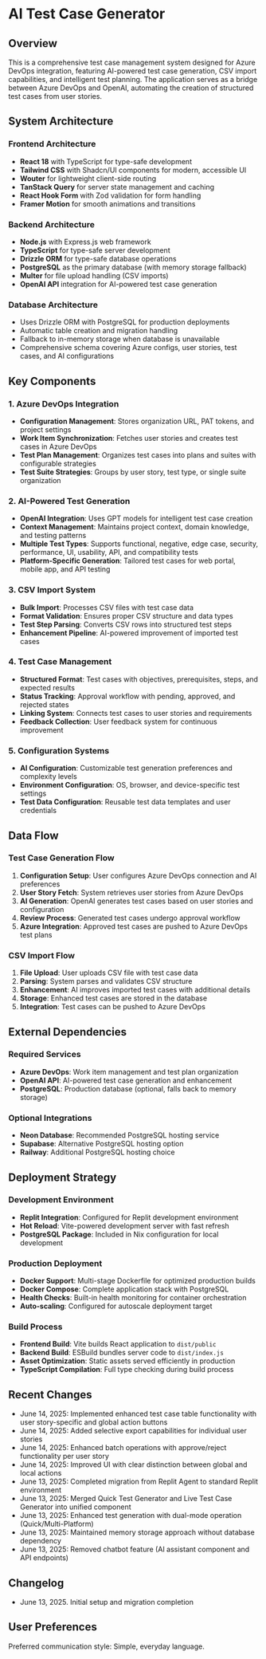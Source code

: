 # AI Test Case Generator

## Overview

This is a comprehensive test case management system designed for Azure DevOps integration, featuring AI-powered test case generation, CSV import capabilities, and intelligent test planning. The application serves as a bridge between Azure DevOps and OpenAI, automating the creation of structured test cases from user stories.

## System Architecture

### Frontend Architecture
- **React 18** with TypeScript for type-safe development
- **Tailwind CSS** with Shadcn/UI components for modern, accessible UI
- **Wouter** for lightweight client-side routing
- **TanStack Query** for server state management and caching
- **React Hook Form** with Zod validation for form handling
- **Framer Motion** for smooth animations and transitions

### Backend Architecture
- **Node.js** with Express.js web framework
- **TypeScript** for type-safe server development
- **Drizzle ORM** for type-safe database operations
- **PostgreSQL** as the primary database (with memory storage fallback)
- **Multer** for file upload handling (CSV imports)
- **OpenAI API** integration for AI-powered test case generation

### Database Architecture
- Uses Drizzle ORM with PostgreSQL for production deployments
- Automatic table creation and migration handling
- Fallback to in-memory storage when database is unavailable
- Comprehensive schema covering Azure configs, user stories, test cases, and AI configurations

## Key Components

### 1. Azure DevOps Integration
- **Configuration Management**: Stores organization URL, PAT tokens, and project settings
- **Work Item Synchronization**: Fetches user stories and creates test cases in Azure DevOps
- **Test Plan Management**: Organizes test cases into plans and suites with configurable strategies
- **Test Suite Strategies**: Groups by user story, test type, or single suite organization

### 2. AI-Powered Test Generation
- **OpenAI Integration**: Uses GPT models for intelligent test case creation
- **Context Management**: Maintains project context, domain knowledge, and testing patterns
- **Multiple Test Types**: Supports functional, negative, edge case, security, performance, UI, usability, API, and compatibility tests
- **Platform-Specific Generation**: Tailored test cases for web portal, mobile app, and API testing

### 3. CSV Import System
- **Bulk Import**: Processes CSV files with test case data
- **Format Validation**: Ensures proper CSV structure and data types
- **Test Step Parsing**: Converts CSV rows into structured test steps
- **Enhancement Pipeline**: AI-powered improvement of imported test cases

### 4. Test Case Management
- **Structured Format**: Test cases with objectives, prerequisites, steps, and expected results
- **Status Tracking**: Approval workflow with pending, approved, and rejected states
- **Linking System**: Connects test cases to user stories and requirements
- **Feedback Collection**: User feedback system for continuous improvement

### 5. Configuration Systems
- **AI Configuration**: Customizable test generation preferences and complexity levels
- **Environment Configuration**: OS, browser, and device-specific test settings
- **Test Data Configuration**: Reusable test data templates and user credentials

## Data Flow

### Test Case Generation Flow
1. **Configuration Setup**: User configures Azure DevOps connection and AI preferences
2. **User Story Fetch**: System retrieves user stories from Azure DevOps
3. **AI Generation**: OpenAI generates test cases based on user stories and configuration
4. **Review Process**: Generated test cases undergo approval workflow
5. **Azure Integration**: Approved test cases are pushed to Azure DevOps test plans

### CSV Import Flow
1. **File Upload**: User uploads CSV file with test case data
2. **Parsing**: System parses and validates CSV structure
3. **Enhancement**: AI improves imported test cases with additional details
4. **Storage**: Enhanced test cases are stored in the database
5. **Integration**: Test cases can be pushed to Azure DevOps

## External Dependencies

### Required Services
- **Azure DevOps**: Work item management and test plan organization
- **OpenAI API**: AI-powered test case generation and enhancement
- **PostgreSQL**: Production database (optional, falls back to memory storage)

### Optional Integrations
- **Neon Database**: Recommended PostgreSQL hosting service
- **Supabase**: Alternative PostgreSQL hosting option
- **Railway**: Additional PostgreSQL hosting choice

## Deployment Strategy

### Development Environment
- **Replit Integration**: Configured for Replit development environment
- **Hot Reload**: Vite-powered development server with fast refresh
- **PostgreSQL Package**: Included in Nix configuration for local development

### Production Deployment
- **Docker Support**: Multi-stage Dockerfile for optimized production builds
- **Docker Compose**: Complete application stack with PostgreSQL
- **Health Checks**: Built-in health monitoring for container orchestration
- **Auto-scaling**: Configured for autoscale deployment target

### Build Process
- **Frontend Build**: Vite builds React application to `dist/public`
- **Backend Build**: ESBuild bundles server code to `dist/index.js`
- **Asset Optimization**: Static assets served efficiently in production
- **TypeScript Compilation**: Full type checking during build process

## Recent Changes

- June 14, 2025: Implemented enhanced test case table functionality with user story-specific and global action buttons
- June 14, 2025: Added selective export capabilities for individual user stories
- June 14, 2025: Enhanced batch operations with approve/reject functionality per user story
- June 14, 2025: Improved UI with clear distinction between global and local actions
- June 13, 2025: Completed migration from Replit Agent to standard Replit environment
- June 13, 2025: Merged Quick Test Generator and Live Test Case Generator into unified component
- June 13, 2025: Enhanced test generation with dual-mode operation (Quick/Multi-Platform)
- June 13, 2025: Maintained memory storage approach without database dependency
- June 13, 2025: Removed chatbot feature (AI assistant component and API endpoints)

## Changelog

- June 13, 2025. Initial setup and migration completion

## User Preferences

Preferred communication style: Simple, everyday language.